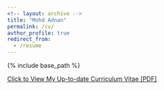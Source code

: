 ```yaml
---
<!-- layout: archive -->
title: "Mohd Adnan"
permalink: /cv/
author_profile: true
redirect_from:
  - /resume
---
```


{% include base_path %}

[Click to View My Up-to-date Curriculum Vitae [PDF]](http://adnan1306.github.io/files/Adnan_cv_nov.pdf)
